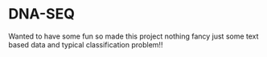 # DNA-SEQ
Wanted to have some fun so made this project nothing fancy just some text based data and typical classification problem!! 
